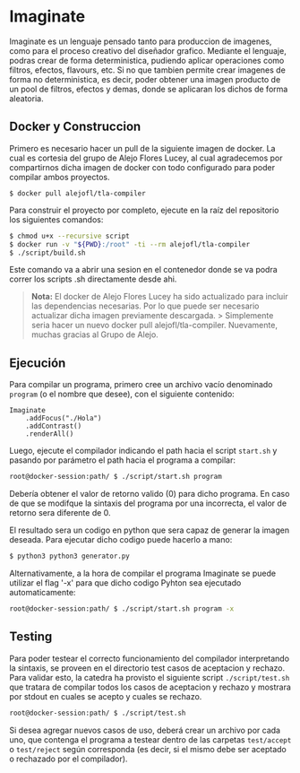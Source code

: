 # Imaginate

Imaginate es un lenguaje pensado tanto para produccion de imagenes, como para el proceso creativo del diseñador grafico. Mediante el lenguaje, podras crear de forma deterministica, pudiendo aplicar operaciones como filtros, efectos, flavours, etc. Si no que tambien permite crear imagenes de forma no deterministica, es decir, poder obtener una imagen producto de un pool de filtros, efectos y demas, donde se aplicaran los dichos de forma aleatoria.

## Docker y Construccion

 Primero es necesario hacer un pull de la siguiente imagen de docker. La cual es cortesia del grupo de Alejo Flores Lucey, al cual agradecemos por compartirnos dicha imagen de docker con todo configurado para poder compilar ambos proyectos.

```
$ docker pull alejofl/tla-compiler
```

Para construir el proyecto por completo, ejecute en la raíz del repositorio los siguientes comandos:

```bash
$ chmod u+x --recursive script
$ docker run -v "${PWD}:/root" -ti --rm alejofl/tla-compiler
$ ./script/build.sh
```

Este comando va a abrir una sesion en el contenedor donde se va podra correr los scripts .sh directamente desde ahi.


> **Nota:** El docker de Alejo Flores Lucey ha sido actualizado para incluir las dependencias necesarias. Por lo que puede ser necesario actualizar dicha imagen previamente descargada. > Simplemente seria hacer un nuevo docker pull alejofl/tla-compiler. Nuevamente, muchas gracias al Grupo de Alejo.


## Ejecución

Para compilar un programa, primero cree un archivo vacío denominado `program` (o el nombre que desee), con el siguiente contenido:

```Imaginate
Imaginate
    .addFocus("./Hola")
    .addContrast()
    .renderAll()
```

Luego, ejecute el compilador indicando el path hacia el script `start.sh` y pasando por parámetro el path hacia el programa a compilar:

```bash
root@docker-session:path/ $ ./script/start.sh program
```

Debería obtener el valor de retorno valido (0) para dicho programa. En caso de que se modifque la sintaxis del programa por una incorrecta, el valor de retorno sera diferente de 0.

El resultado sera un codigo en python que sera capaz de generar la imagen deseada. Para ejecutar dicho codigo puede hacerlo a mano:

```bash
$ python3 python3 generator.py
```
Alternativamente, a la hora de compilar el programa Imaginate se puede utilizar el flag '-x' para que dicho codigo Pyhton sea ejecutado automaticamente:

```bash
root@docker-session:path/ $ ./script/start.sh program -x
```

## Testing

Para poder testear el correcto funcionamiento del compilador interpretando la sintaxis, se proveen en el directorio test casos de aceptacion y rechazo. Para validar esto, la catedra ha provisto el siguiente script `./script/test.sh` que tratara de compilar todos los casos de aceptacion y rechazo y mostrara por stdout en cuales se acepto y cuales se rechazo.

```bash
root@docker-session:path/ $ ./script/test.sh
```


Si desea agregar nuevos casos de uso, deberá crear un archivo por cada uno, que contenga el programa a testear dentro de las carpetas `test/accept` o `test/reject` según corresponda (es decir, si el mismo debe ser aceptado o rechazado por el compilador).
